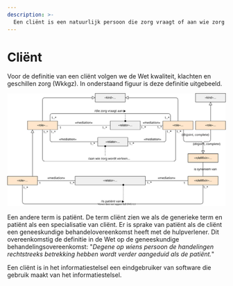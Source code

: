 ```yaml
---
description: >-
  Een cliënt is een natuurlijk persoon die zorg vraagt of aan wie zorg wordt verleend (bron: wkkgz).
---
```


# Cliënt

Voor de definitie van een cliënt volgen we de Wet kwaliteit, klachten en geschillen zorg (Wkkgz). In onderstaand figuur is deze definitie uitgebeeld. 



![Figuur 1 De definities van cliënt en patiënt](../.gitbook/assets/act-client-onto.svg)



Een andere term is patiënt. De term cliënt zien we als de generieke term en patiënt als een specialisatie van cliënt. Er is sprake van patiënt als de cliënt  een geneeskundige behandelovereenkomst heeft met de hulpverlener. Dit overeenkomstig de definitie in de Wet op de geneeskundige behandelingsovereenkomst: "*Degene op wiens persoon de handelingen rechtstreeks betrekking hebben wordt verder aangeduid als de patiënt.*"

Een cliënt is in het informatiestelsel een eindgebruiker van software die gebruik maakt van het informatiestelsel.
